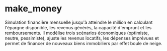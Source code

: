 # make_money
Simulation financière mensuelle jusqu'à atteindre le million en calculant l'épargne disponible, les revenus générés, la capacité d'emprunt et les remboursements. Il modélise trois scénarios économiques (optimiste, neutre, pessimiste), ajuste les revenus locatifs, les dépenses imprévues et permet de financer de nouveaux biens immobiliers par effet boule de neige.

